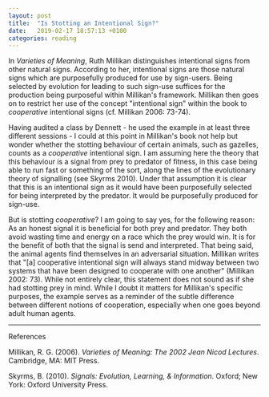 ```yaml
---
layout: post
title:  "Is Stotting an Intentional Sign?"
date:   2019-02-17 18:57:13 +0100
categories: reading
---
```


In *Varieties of Meaning*, Ruth Millikan distinguishes intentional signs from other natural signs. According to her, intentional signs are those natural signs which are purposefully produced for use by sign-users. Being selected by evolution for leading to such sign-use suffices for the production being purposeful within Millikan's framework. Millikan then goes on to restrict her use of the concept "intentional sign" within the book to _cooperative_ intentional signs (cf. Millikan 2006: 73-74). 

Having audited a class by Dennett - he used the example in at least three different sessions - I could at this point in Millikan's book not help but wonder whether the stotting behaviour of certain animals, such as gazelles, counts as a _cooperative_ intentional sign. I am assuming here the theory that this behaviour is a signal from prey to predator of fitness, in this case being able to run fast or something of the sort, along the lines of the evolutionary theory of signalling (see Skyrms 2010). Under that assumption it is clear that this is an intentional sign as it would have been purposefully selected for being interpreted by the predator. It would be purposefully produced for sign-use.

But is stotting _cooperative_? I am going to say yes, for the following reason: As an honest signal it is beneficial for both prey and predator. They both avoid wasting time and energy on a race which the prey would win. It is for the benefit of both that the signal is send and interpreted. That being said, the animal agents find themselves in an adversarial situation. Millikan writes that "[a] cooperative intentional sign will always stand midway between two systems that have been designed to cooperate with one another" (Millikan 2002: 73). While not entirely clear, this statement does not sound as if she had stotting prey in mind. While I doubt it matters for Millikan's specific purposes, the example serves as a reminder of the subtle difference between different notions of cooperation, especially when one goes beyond adult human agents.


---

References

Millikan, R. G. (2006). *Varieties of Meaning: The 2002 Jean Nicod Lectures*. Cambridge, MA: MIT Press.

Skyrms, B. (2010). *Signals: Evolution, Learning, & Information*. Oxford; New York: Oxford University Press.

